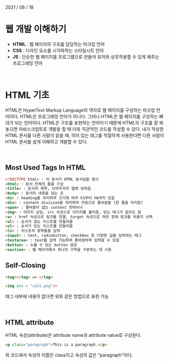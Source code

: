 2021 / 06 / 18

# 웹 개발 이해하기

- **HTML** : 웹 페이지의 구조를 담당하는 마크업 언어
- **CSS** : 디자인 요소를 시각화하는 스타일시트 언어
- **JS** : 단순한 웹 페이지를 프로그램으로 만들어 유저와 상호작용할 수 있게 해주는 프로그래밍 언어

</br>

# HTML 기초

HTML은 HyperText Markup Language의 약자로 웹 페이지를 구성하는 마크업 언어이다. HTML은 프로그래밍 언어가 아니다. 그러나 HTML은 웹 페이지를 구성하는 뼈대가 되는 언어이다. HTML은 구조를 표현하는 언어이기 때문에 HTML의 구조를 잘 짜놓으면 자바스크립트로 개발을 할 때 더욱 직관적인 코드를 작성할 수 있다. 내가 작성한 HTML 문서를 다른 사람이 읽을 때, 의미 있는 태그를 적절하게 사용한다면 다른 사람이 HTML 문서를 쉽게 이해하고 개발할 수 있다.

</br>

## Most Used Tags In HTML

```html
<!DOCTYPE html> : 이 문서가 HTML 문서임을 명시
<html> : 문서 전체의 틀을 구성
<title> : 문서의 제목, 브라우저의 탭에 보여짐
<body> : 문서의 내용을 담는 곳
<h1> : heading을 의미하며 크기에 따라 h1부터 h6까지 있음
<div> : content division을 의미하며 자동으로 줄바꿈됨 (한 줄을 차지함)
<span> : 줄바꿈이 없는 content 컨테이너
<img> : 이미지 삽입, src 속성으로 이미지를 불러옴, 닫는 태그가 없어도 됨
<a> : href 속성으로 링크를 연결, target 속성으로 어떤 창에 링크를 띄울지 선택
<ul> : 순서가 없는 리스트를 만들어줌
<ol> : 순서가 있는 리스트를 만들어줌
<li> : 리스트의 항목들을 입력
<input> : text, radiobutton, checkbox 등 다양한 값을 입력하는 태그
<textarea> : text를 입력 가능하며 줄바꿈하며 입력할 수 있음
<button> : 누를 수 있는 button 생성
<section> : 웹 페이지에서 하나의 구역을 구분하는 데 사용
```

## Self-Closing

```html
<tag></tag> => </tag>

<img src = "cats.png"/>
```

태그 내부에 내용이 없다면 위와 같은 방법으로 표현 가능

</br>

## HTML attribute

HTML 속성(attribute)은 attribute name과 attribute value로 구성된다.

```html
<p class="paragraph">This is a paragraph.</p>
```

위 코드에서 속성의 이름은 class이고 속성의 값은 "paragraph"이다.
